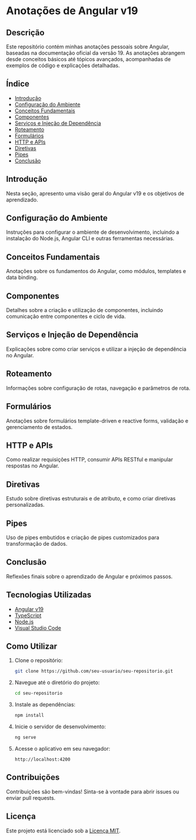 # Anotações de Angular v19

## Descrição

Este repositório contém minhas anotações pessoais sobre Angular, baseadas na documentação oficial da versão 19. As anotações abrangem desde conceitos básicos até tópicos avançados, acompanhadas de exemplos de código e explicações detalhadas.

## Índice

- [Introdução](#introdução)
- [Configuração do Ambiente](#configuração-do-ambiente)
- [Conceitos Fundamentais](#conceitos-fundamentais)
- [Componentes](#componentes)
- [Serviços e Injeção de Dependência](#serviços-e-injeção-de-dependência)
- [Roteamento](#roteamento)
- [Formulários](#formulários)
- [HTTP e APIs](#http-e-apis)
- [Diretivas](#diretivas)
- [Pipes](#pipes)
- [Conclusão](#conclusão)

## Introdução

Nesta seção, apresento uma visão geral do Angular v19 e os objetivos de aprendizado.

## Configuração do Ambiente

Instruções para configurar o ambiente de desenvolvimento, incluindo a instalação do Node.js, Angular CLI e outras ferramentas necessárias.

## Conceitos Fundamentais

Anotações sobre os fundamentos do Angular, como módulos, templates e data binding.

## Componentes

Detalhes sobre a criação e utilização de componentes, incluindo comunicação entre componentes e ciclo de vida.

## Serviços e Injeção de Dependência

Explicações sobre como criar serviços e utilizar a injeção de dependência no Angular.

## Roteamento

Informações sobre configuração de rotas, navegação e parâmetros de rota.

## Formulários

Anotações sobre formulários template-driven e reactive forms, validação e gerenciamento de estados.

## HTTP e APIs

Como realizar requisições HTTP, consumir APIs RESTful e manipular respostas no Angular.

## Diretivas

Estudo sobre diretivas estruturais e de atributo, e como criar diretivas personalizadas.

## Pipes

Uso de pipes embutidos e criação de pipes customizados para transformação de dados.

## Conclusão

Reflexões finais sobre o aprendizado de Angular e próximos passos.

## Tecnologias Utilizadas

- [Angular v19](https://angular.io/)
- [TypeScript](https://www.typescriptlang.org/)
- [Node.js](https://nodejs.org/)
- [Visual Studio Code](https://code.visualstudio.com/)

## Como Utilizar

1. Clone o repositório:
   ```bash
   git clone https://github.com/seu-usuario/seu-repositorio.git
   ```
2. Navegue até o diretório do projeto:
   ```bash
   cd seu-repositorio
   ```
3. Instale as dependências:
   ```bash
   npm install
   ```
4. Inicie o servidor de desenvolvimento:
   ```bash
   ng serve
   ```
5. Acesse o aplicativo em seu navegador:
   ```
   http://localhost:4200
   ```

## Contribuições

Contribuições são bem-vindas! Sinta-se à vontade para abrir issues ou enviar pull requests.

## Licença

Este projeto está licenciado sob a [Licença MIT](LICENSE).

